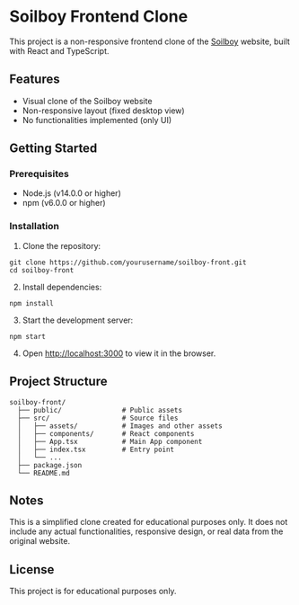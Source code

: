 # Soilboy Frontend Clone

This project is a non-responsive frontend clone of the [Soilboy](https://www.soilboy.sg/) website, built with React and TypeScript.

## Features

- Visual clone of the Soilboy website
- Non-responsive layout (fixed desktop view)
- No functionalities implemented (only UI)

## Getting Started

### Prerequisites

- Node.js (v14.0.0 or higher)
- npm (v6.0.0 or higher)

### Installation

1. Clone the repository:
```
git clone https://github.com/yourusername/soilboy-front.git
cd soilboy-front
```

2. Install dependencies:
```
npm install
```

3. Start the development server:
```
npm start
```

4. Open [http://localhost:3000](http://localhost:3000) to view it in the browser.

## Project Structure

```
soilboy-front/
  ├── public/               # Public assets
  ├── src/                  # Source files
  │   ├── assets/           # Images and other assets
  │   ├── components/       # React components
  │   ├── App.tsx           # Main App component
  │   ├── index.tsx         # Entry point
  │   └── ...
  ├── package.json
  └── README.md
```

## Notes

This is a simplified clone created for educational purposes only. It does not include any actual functionalities, responsive design, or real data from the original website.

## License

This project is for educational purposes only. 
